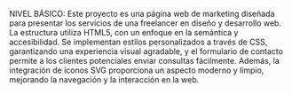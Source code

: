 NIVEL BÁSICO: Este proyecto es una página web de marketing diseñada para presentar los servicios de una freelancer en diseño y desarrollo web. 
La estructura utiliza HTML5, con un enfoque en la semántica y accesibilidad. Se implementan estilos personalizados a través de CSS, 
garantizando una experiencia visual agradable, y el formulario de contacto permite a los clientes potenciales enviar consultas fácilmente. 
Además, la integración de íconos SVG proporciona un aspecto moderno y limpio, mejorando la navegación y la interacción en la web.
